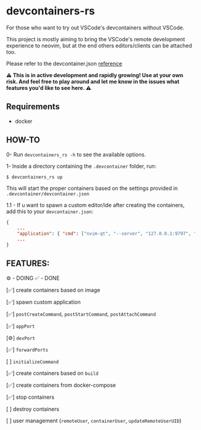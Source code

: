# devcontainers-rs

For those who want to try out VSCode's devcontainers without VSCode.

This project is mostly aiming to bring the VSCode's remote development experience to neovim, but at
the end others editors/clients can be attached too.

Please refer to the devcontainer.json [reference](https://code.visualstudio.com/docs/remote/devcontainerjson-reference)

**⚠️ This is in active development and rapidly growing! Use at your own risk. And feel free to
play around and let me know in the issues what features you'd like to see here. ⚠️**

## Requirements

- docker

## HOW-TO

0- Run `devcontainers_rs -h` to see the available options.

1- Inside a directory containing the `.devcontainer` folder, run:

```bash
$ devcontainers_rs up
```

This will start the proper containers based on the settings provided in `.devcontainer/devcontainer.json`

1.1 - If u want to spawn a custom editor/ide after creating the containers, add this to your `devcontainer.json`:

```json
{
    ...
    "application": { "cmd": ["nvim-qt", "--server", "127.0.0.1:9797", "--nofork"] },
    ...
}
```

## FEATURES:

⚙️ - DOING
✅ - DONE

[✅] create containers based on image

[✅] spawn custom application

[✅] `postCreateCommand`, `postStartCommand`, `postAttachCommand`

[✅] `appPort`

[⚙️] `devPort`

[✅] `forwardPorts`

[ ] `initializeCommand`

[✅] create containers based on `build`

[✅] create containers from docker-compose

[✅] stop containers

[ ] destroy containers

[ ] user management (`remoteUser`,  `containerUser`, `updateRemoteUserUID`)


